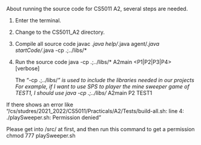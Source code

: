 About running the source code for CS5011 A2, several steps are needed. 
1.	Enter the terminal.

2.	Change to the CS5011_A2 directory.

3.	Compile all source code
	javac *.java help/*.java agent/*.java startCode/*.java -cp .;../libs/*

4.	Run the source code
	java -cp .;../libs/* A2main <P1|P2|P3|P4> <ID> [verbose]
	
	The “-cp .;../libs/*” is used to include the libraries needed in our projects
	For example, if I want to use SPS to player the mine sweeper game of TEST1, I should use
 	     java -cp .;../libs/* A2main P2 TEST1 


If there shows an error like 
“/cs/studres/2021_2022/CS5011/Practicals/A2/Tests/build-all.sh: line 4: ./playSweeper.sh: Permission denied”

Please get into /src/ at first, and then run this command to get a permission
  chmod 777 playSweeper.sh

